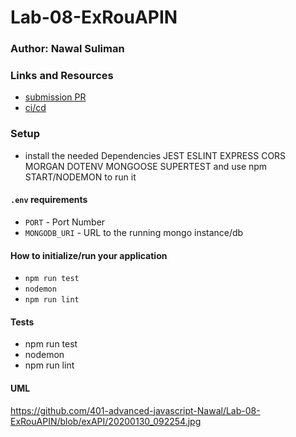 # Lab-08-ExRouAPIN

### Author: Nawal Suliman 

### Links and Resources
- [submission PR](https://github.com/401-advanced-javascript-Nawal/Lab-08-ExRouAPIN/pull/1)
- [ci/cd](https://github.com/401-advanced-javascript-Nawal/Lab-08-ExRouAPIN/actions?query=workflow%3A%22Node+CI%22)

### Setup
- install the needed Dependencies JEST ESLINT EXPRESS CORS MORGAN DOTENV MONGOOSE SUPERTEST and use npm START/NODEMON to run it 

#### `.env` requirements
- `PORT` - Port Number
- `MONGODB_URI` - URL to the running mongo instance/db

#### How to initialize/run your application 
- `npm run test`
- `nodemon`
- `npm run lint` 

#### Tests
- npm run test
- nodemon  
- npm run lint 

#### UML
https://github.com/401-advanced-javascript-Nawal/Lab-08-ExRouAPIN/blob/exAPI/20200130_092254.jpg
